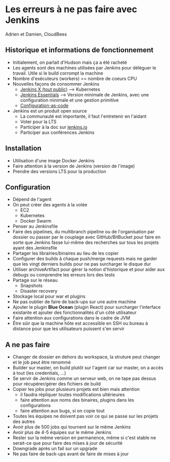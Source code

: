 # Les erreurs à ne pas faire avec Jenkins

Adrien et Damien, CloudBees

## Historique et informations de fonctionnement

- Initialement, on parlait d'Hudson mais ça a été racheté
- Les agents sont des machines utilisées par Jenkins pour déléguer le travail. Utile si le build corrompt la machine
- Nombre d'exécuteurs (workers) == nombre de coeurs CPU
- Nouvelles façons de consommer Jenkins
    - [Jenkins X (tout public)](https://goog.gl/rbZBNd) --> Kubernetes
    - [Jenkins Essentials](https://goog.gl/o6A7mr) --> Version minimale de Jenkins, avec une configuration minimale et une gestion primitive
    - [Configuration-as-code](https://goog.gl/5Bz29F)
- Jenkins est un produit open source
    - La communauté est importante, il faut l'entretenir en l'aidant
    - Voter pour la LTS
    - Participer à la doc sur [jenkins.io](http://jenkins.io)
    - Participer aux conférences Jenkins

## Installation

- Utilisation d'une image Docker Jenkins
- Faire attention à la version de Jenkins (version de l'image)
- Prendre des versions LTS pour la production

## Configuration

- Dépend de l'agent
- On peut créer des agents à la volée
    - EC2
    - Kubernetes
    - Docker Swarm
- Penser au Jenkinsfile
- Faire des pipelines, du multibranch pipeline ou de l'organisation par dossier ou passer par le couplage avec GitHub/BitBucket pour faire en sorte que Jenkins fasse lui-même des recherches sur tous les projets ayant des Jenkinsfile
- Partager les librairies/binaires au lieu de les copier
- Configurer des builds à chaque push/merge requests mais ne garder que les vingt derniers builds pour ne pas surcharger le disque dur
- Utiliser archiveArtifact pour gérer la notion d'historique et pour aider aux debugs ou comprendre les erreurs lors des tests
- Partage sur le réseau
    - Snapshots
    - Disaster recovery
- Stockage local pour war et plugins
- Ne pas oublier de faire de back-ups sur une autre machine
- Ajouter le plugin **Blue Ocean** (plugin React) pour surcharger l'interface existante et ajouter des fonctionnalités d'un côté utilisateur
- Faire attention aux configurations dans le cadre de JVM
- Être sûir que la machine hôte est accessible en SSH ou bureau à distance pour que les utilisateurs puissent s'en servir

## A ne pas faire

- Changer de dossier en dehors du workspace, la struture peut changer et le job peut être renommé
- Builder sur master, on build plutôt sur l'agent car sur master, on a accès à tout (les credentials, ...)
- Se servir de Jenkins comme un serveur web, on ne tape pas dessus pour récupérer/gérer des fichiers de build
- Copier les jobs pour plusieurs projets est bien mais attention
    - il faudra répliquer toutes modifications ultérieures
    - faire attention aux noms des binaires, plugins dans les configurations
    - faire attention aux bugs, si on copie tout
- Toutes les équipes ne doivent pas voir ce qui se passe sur les projets des autres
- Avoir plus de 500 jobs qui tournent sur le même Jenkins
- Avoir plus de 4-5 équipes sur le même Jenkins
- Rester sur la même version en permanence, même si c'est stable ne serait-ce que pour faire des mises à jour de sécurité
- Downgrade après un fail sur un upgrade
- Ne pas faire de back-ups avant de faire de mises à jour